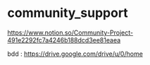 # community_support

https://www.notion.so/Community-Project-491e2292fc7a4246b188dcd3ee81eaea

bdd : https://drive.google.com/drive/u/0/home
